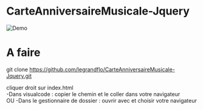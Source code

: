 # CarteAnniversaireMusicale-Jquery
 
![Demo](https://github.com/legrandflo/CarteAnniversaireMusicale-Jquery/blob/master/DemoCarteAnnivMusicale.gif)


# A faire
git clone https://github.com/legrandflo/CarteAnniversaireMusicale-Jquery.git<br>

cliquer droit sur index.html<br>
   -Dans visualcode : copier le chemin et le coller dans votre navigateur<br>
OU -Dans le gestionnaire de dossier : ouvrir avec et choisir votre navigateur<br>



